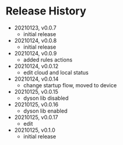 # Release History

* 20210123, v0.0.7
	* initial release
* 20210124, v0.0.8
	* initial release
* 20210124, v0.0.9
	* added rules actions
* 20210124, v0.0.12
	* edit cloud and local status
* 20210124, v0.0.14
	* change startup flow, moved to device
* 20210125, v0.0.15
	* dyson lib disabled
* 20210125, v0.0.16
	* dyson lib enabled
* 20210125, v0.0.17
	* edit
* 20210125, v0.1.0
	* initial release
